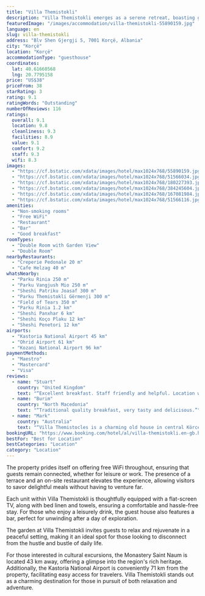 ```yaml
---
title: "Villa Themistokli"
description: "Villa Themistokli emerges as a serene retreat, boasting garden views that promise a tranquil escape."
featuredImage: "/images/accommodation/villa-themistokli-55890159.jpg"
language: en
slug: villa-themistokli
address: "Blv Shen Gjergji 5, 7001 Korçë, Albania"
city: "Korçë"
location: "Korçë"
accommodationType: "guesthouse"
coordinates:
  lat: 40.61660568
  lng: 20.7795158
price: "US$38"
priceFrom: 38
starRating: 3
rating: 9.1
ratingWords: "Outstanding"
numberOfReviews: 116
ratings:
  overall: 9.1
  location: 9.8
  cleanliness: 9.3
  facilities: 8.9
  value: 9.1
  comfort: 9.2
  staff: 9.3
  wifi: 8.3
images:
  - "https://cf.bstatic.com/xdata/images/hotel/max1024x768/55890159.jpg?k=adb33b88af21bc849940aa0389bddebd45a46e6559426765b64dc80b2a1dcd6c&o=&hp=1"
  - "https://cf.bstatic.com/xdata/images/hotel/max1024x768/51566034.jpg?k=ded42221723608d1e9ae324334a54a04473520005c4dc51314b93da56c7a287a&o=&hp=1"
  - "https://cf.bstatic.com/xdata/images/hotel/max1024x768/180227393.jpg?k=6c320d93bfb678455080082e449305669266043d746909613ca92a02cddf8f6e&o=&hp=1"
  - "https://cf.bstatic.com/xdata/images/hotel/max1024x768/384245604.jpg?k=846153057fc2d1378bcd5fedb06b6e31da52426265703014a525522575d8e91a&o=&hp=1"
  - "https://cf.bstatic.com/xdata/images/hotel/max1024x768/167081984.jpg?k=f952d471c2df03643e82af41bf9baf456ebb58f751b8cec97cc3b8975ab033fb&o=&hp=1"
  - "https://cf.bstatic.com/xdata/images/hotel/max1024x768/51566116.jpg?k=541f30ff33f594ed24bcd953121ba5454b94e1b07312726df20b655f77c0afdc&o=&hp=1"
amenities:
  - "Non-smoking rooms"
  - "Free WiFi"
  - "Restaurant"
  - "Bar"
  - "Good breakfast"
roomTypes:
  - "Double Room with Garden View"
  - "Double Room"
nearbyRestaurants:
  - "Creperie Pedonale 20 m"
  - "Cafe Helzag 40 m"
whatsNearby:
  - "Parku Rinia 250 m"
  - "Parku Vangjush Mio 250 m"
  - "Sheshi Patriku Joasaf 300 m"
  - "Parku Themistokli Gërmenji 300 m"
  - "Field of Tears 350 m"
  - "Parku Rinia 1.2 km"
  - "Sheshi Panxhar 6 km"
  - "Sheshi Koço Plaku 12 km"
  - "Sheshi Penetori 12 km"
airports:
  - "Kastoria National Airport 45 km"
  - "Ohrid Airport 61 km"
  - "Kozani National Airport 96 km"
paymentMethods:
  - "Maestro"
  - "Mastercard"
  - "Visa"
reviews:
  - name: "Stuart"
    country: "United Kingdom"
    text: "“Excellent breakfast. Staff friendly and helpful. Location was close by centre of old town. Parking in front of house via steep access.”"
  - name: "Burim"
    country: "North Macedonia"
    text: "“Traditional quality breakfast, very tasty and delicisous.”"
  - name: "Mark"
    country: "Australia"
    text: "“Villa Themistocles is a charming old house in central Körce. It’s about 1 kilometre from the main bus station, and also has within it a very pleasant restaurant, where breakfast is taken and which is open to the public for all three meals. Many...”"
bookingURL: "https://www.booking.com/hotel/al/villa-themistokli.en-gb.html?aid=8035640"
bestFor: "Best for Location"
bestCategories: "Location"
category: "Location"
---
```


The property prides itself on offering free WiFi throughout, ensuring that guests remain connected, whether for leisure or work. The presence of a terrace and an on-site restaurant elevates the experience, allowing visitors to savor delightful meals without having to venture far.

Each unit within Villa Themistokli is thoughtfully equipped with a flat-screen TV, along with bed linen and towels, ensuring a comfortable and hassle-free stay. For those who enjoy a leisurely drink, the guest house also features a bar, perfect for unwinding after a day of exploration.

The garden at Villa Themistokli invites guests to relax and rejuvenate in a peaceful setting, making it an ideal spot for those looking to disconnect from the hustle and bustle of daily life.

For those interested in cultural excursions, the Monastery Saint Naum is located 43 km away, offering a glimpse into the region's rich heritage. Additionally, the Kastoria National Airport is conveniently 71 km from the property, facilitating easy access for travelers. Villa Themistokli stands out as a charming destination for those in pursuit of both relaxation and adventure.